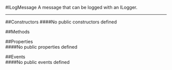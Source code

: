 #ILogMessage
  A message that can be logged with an ILogger. 

---
##Constructors 
####No public constructors defined

##Methods  


##Properties  
####No public properties defined

##Events  
####No public events defined

